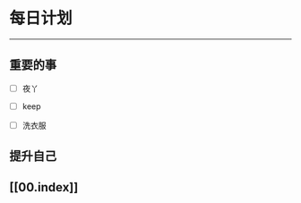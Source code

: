 
# 每日计划
---
## 重要的事

- [ ]    夜丫
- [ ]   keep
- [ ]  洗衣服



## 提升自己

  



## [[00.index]]










